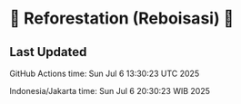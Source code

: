 
# 🌳 Reforestation (Reboisasi) 🌲

## Last Updated

GitHub Actions time: Sun Jul  6 13:30:23 UTC 2025

Indonesia/Jakarta time: Sun Jul  6 20:30:23 WIB 2025
